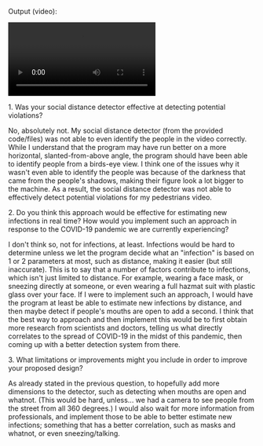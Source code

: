 
Output (video):

![output001](https://dshuangg.github.io/responses/output1.avi)

1\. Was your social distance detector effective at detecting potential violations?

No, absolutely not. My social distance detector (from the provided code/files) was not able to even identify the people in the video correctly. While I understand that the program may have run better on a more horizontal, slanted-from-above angle, the program should have been able to identify people from a birds-eye view. I think one of the issues why it wasn't even able to identify the people was because of the darkness that came from the people's shadows, making their figure look a lot bigger to the machine. As a result, the social distance detector was not able to effectively detect potential violations for my pedestrians video.

2\. Do you think this approach would be effective for estimating new infections in real time? How would you implement such an approach in response to the COVID-19 pandemic we are currently experiencing?

I don't think so, not for infections, at least. Infections would be hard to determine unless we let the program decide what an "infection" is based on 1 or 2 parameters at most, such as distance, making it easier (but still inaccurate). This is to say that a number of factors contribute to infections, which isn't just limited to distance. For example, wearing a face mask, or sneezing directly at someone, or even wearing a full hazmat suit with plastic glass over your face. If I were to implement such an approach, I would have the program at least be able to estimate new infections by distance, and then maybe detect if people's mouths are open to add a second. I think that the best way to approach and then implement this would be to first obtain more research from scientists and doctors, telling us what directly correlates to the spread of COVID-19 in the midst of this pandemic, then coming up with a better detection system from there.

3\. What limitations or improvements might you include in order to improve your proposed design?

As already stated in the previous question, to hopefully add more dimensions to the detector, such as detecting when mouths are open and whatnot. (This would be hard, unless... we had a camera to see people from the street from all 360 degrees.) I would also wait for more information from professionals, and implement those to be able to better estimate new infections; something that has a better correlation, such as masks and whatnot, or even sneezing/talking.
